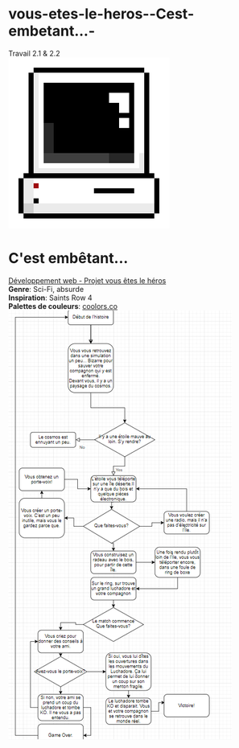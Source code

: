 # vous-etes-le-heros--Cest-embetant...-
Travail 2.1 &amp; 2.2 <br />
<img src="assets/pc.png"/><br />
# C'est embêtant...<br />
[Développement web - Projet vous êtes le héros](index.html)<br />
**Genre**: Sci-Fi, absurde<br />
**Inspiration**: Saints Row 4<br />
**Palettes de couleurs**: [coolors.co](https://coolors.co/27187e-100b00-c7d6d5-ecebf3-7768ae)<br />
<img src="assets/diagramme_NON_FINAL.PNG"/>
